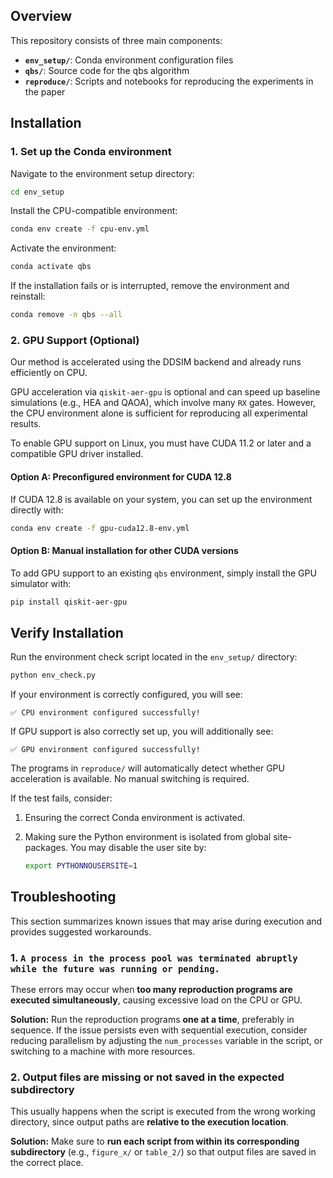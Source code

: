## Overview

This repository consists of three main components:

* **`env_setup/`**: Conda environment configuration files
* **`qbs/`**: Source code for the qbs algorithm
* **`reproduce/`**: Scripts and notebooks for reproducing the experiments in the paper

## Installation

### 1. Set up the Conda environment

Navigate to the environment setup directory:

```bash
cd env_setup
```

Install the CPU-compatible environment:

```bash
conda env create -f cpu-env.yml
```

Activate the environment:

```bash
conda activate qbs
```

If the installation fails or is interrupted, remove the environment and reinstall:

```bash
conda remove -n qbs --all
```

### 2. GPU Support (Optional)

Our method is accelerated using the DDSIM backend and already runs efficiently on CPU.  

GPU acceleration via `qiskit-aer-gpu` is optional and can speed up baseline simulations (e.g., HEA and QAOA), which involve many `RX` gates. However, the CPU environment alone is sufficient for reproducing all experimental results.

To enable GPU support on Linux, you must have CUDA 11.2 or later and a compatible GPU driver installed.

#### Option A: Preconfigured environment for CUDA 12.8

If CUDA 12.8 is available on your system, you can set up the environment directly with:

```bash
conda env create -f gpu-cuda12.8-env.yml
```

#### Option B: Manual installation for other CUDA versions

To add GPU support to an existing `qbs` environment, simply install the GPU simulator with:

```bash
pip install qiskit-aer-gpu
```

## Verify Installation

Run the environment check script located in the `env_setup/` directory:

```bash
python env_check.py
```

If your environment is correctly configured, you will see:

```
✅ CPU environment configured successfully!
```

If GPU support is also correctly set up, you will additionally see:

```
✅ GPU environment configured successfully!
```

The programs in `reproduce/` will automatically detect whether GPU acceleration is available. No manual switching is required.

If the test fails, consider:

1. Ensuring the correct Conda environment is activated.
2. Making sure the Python environment is isolated from global site-packages. You may disable the user site by:

   ```bash
   export PYTHONNOUSERSITE=1
   ```

## Troubleshooting

This section summarizes known issues that may arise during execution and provides suggested workarounds.

### 1. `A process in the process pool was terminated abruptly while the future was running or pending.`

These errors may occur when **too many reproduction programs are executed simultaneously**, causing excessive load on the CPU or GPU.

**Solution:**
Run the reproduction programs **one at a time**, preferably in sequence. If the issue persists even with sequential execution, consider reducing parallelism by adjusting the `num_processes` variable in the script, or switching to a machine with more resources.

### 2. Output files are missing or not saved in the expected subdirectory

This usually happens when the script is executed from the wrong working directory, since output paths are **relative to the execution location**.

**Solution:**
Make sure to **run each script from within its corresponding subdirectory** (e.g., `figure_x/` or `table_2/`) so that output files are saved in the correct place.
